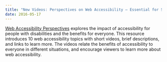 ```yaml
---
title: "New Videos: Perspectives on Web Accessibility – Essential for Some, Useful for All"
date: 2016-05-17
---
```

<p><a href="https://www.w3.org/WAI/perspectives/"><span class="video-thumb"><img src="https://www.w3.org/WAI/images/perspectives_thumb.jpg" alt="" class="border1c60"></span></a><a href="https://www.w3.org/WAI/perspectives/">Web Accessibility Perspectives</a> explores the impact of accessibility for people with disabilities and the benefits for everyone. This resource introduces 10 web accessibility topics with short videos, brief descriptions, and links to learn more. The videos relate the benefits of accessibility to everyone in different situations, and encourage viewers to learn more about web accessibility.</p>